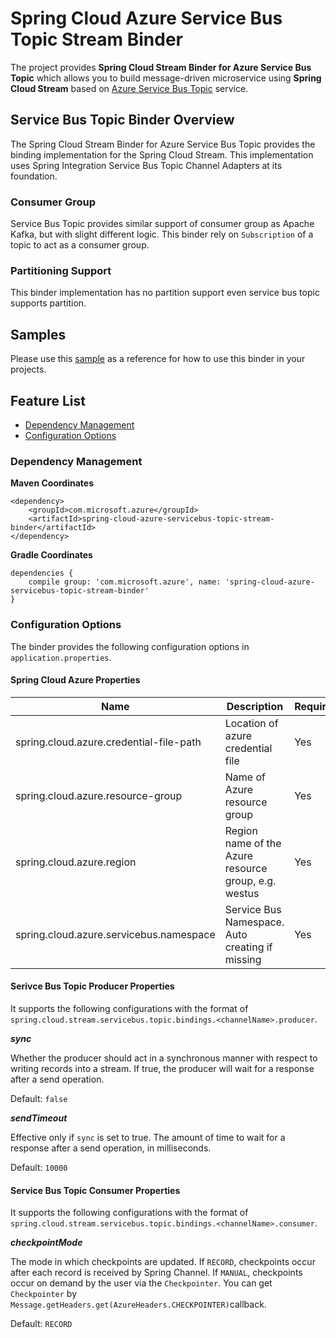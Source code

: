 # Spring Cloud Azure Service Bus Topic Stream Binder

The project provides **Spring Cloud Stream Binder for Azure Service Bus Topic** which allows you to build message-driven 
microservice using **Spring Cloud Stream** based on [Azure Service Bus Topic](https://azure.microsoft.com/en-us/services/service-bus/) service.

## Service Bus Topic Binder Overview

The Spring Cloud Stream Binder for Azure Service Bus Topic provides the binding implementation for the Spring Cloud Stream.
This implementation uses Spring Integration Service Bus Topic Channel Adapters at its foundation. 

### Consumer Group

Service Bus Topic provides similar support of consumer group as Apache Kafka, but with slight different logic.
This binder rely on `Subscription` of a topic to act as a consumer group.

### Partitioning Support

This binder implementation has no partition support even service bus topic supports partition.

## Samples 

Please use this [sample](../spring-cloud-azure-samples/servicebus-topic-binder-sample/) as a reference
for how to use this binder in your projects. 

## Feature List 

- [Dependency Management](#dependency-management)
- [Configuration Options](#configuration-options)

### Dependency Management

**Maven Coordinates** 
```
<dependency>
    <groupId>com.microsoft.azure</groupId>
    <artifactId>spring-cloud-azure-servicebus-topic-stream-binder</artifactId>
</dependency>

```
**Gradle Coordinates** 
```
dependencies {
    compile group: 'com.microsoft.azure', name: 'spring-cloud-azure-servicebus-topic-stream-binder'
}
```

### Configuration Options 

The binder provides the following configuration options in `application.properties`.

#### Spring Cloud Azure Properties ####

Name | Description | Required | Default 
---|---|---|---
spring.cloud.azure.credential-file-path | Location of azure credential file | Yes |
spring.cloud.azure.resource-group | Name of Azure resource group | Yes |
spring.cloud.azure.region | Region name of the Azure resource group, e.g. westus | Yes | 
spring.cloud.azure.servicebus.namespace | Service Bus Namespace. Auto creating if missing | Yes |

#### Serivce Bus Topic Producer Properties ####

It supports the following configurations with the format of `spring.cloud.stream.servicebus.topic.bindings.<channelName>.producer`.

**_sync_**

Whether the producer should act in a synchronous manner with respect to writing records into a stream. If true, the 
producer will wait for a response after a send operation.

Default: `false`

**_sendTimeout_**

Effective only if `sync` is set to true. The amount of time to wait for a response after a send operation, in milliseconds.

Default: `10000`
 
#### Service Bus Topic Consumer Properties ####

It supports the following configurations with the format of `spring.cloud.stream.servicebus.topic.bindings.<channelName>.consumer`.

**_checkpointMode_**

The mode in which checkpoints are updated.
If `RECORD`, checkpoints occur after each record is received by Spring Channel.
If `MANUAL`, checkpoints occur on demand by the user via the `Checkpointer`. You can get `Checkpointer` by `Message.getHeaders.get(AzureHeaders.CHECKPOINTER)`callback.

Default: `RECORD`
